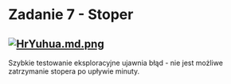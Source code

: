 # Zadanie 7 - Stoper

[![HrYuhua.md.png](https://iili.io/HrYuhua.md.png)](https://freeimage.host/i/HrYuhua)
---
Szybkie testowanie eksploracyjne ujawnia błąd - nie jest możliwe zatrzymanie stopera po upływie minuty.
